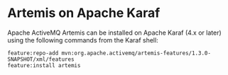 # Artemis on Apache Karaf

Apache ActiveMQ Artemis can be installed on Apache Karaf (4.x or later) using the following commands from the Karaf shell:

    feature:repo-add mvn:org.apache.activemq/artemis-features/1.3.0-SNAPSHOT/xml/features
    feature:install artemis

